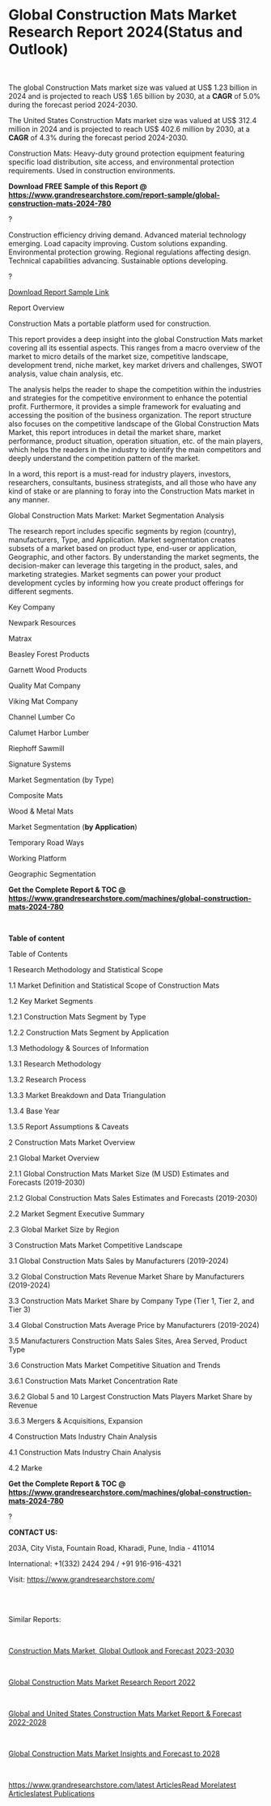 <h1>Global Construction Mats Market Research Report 2024(Status and Outlook)</h1><br/><p>The global Construction Mats market size was valued at US$ 1.23 billion in 2024 and is projected to reach US$ 1.65 billion by 2030, at a <strong>CAGR</strong> of 5.0% during the forecast period 2024-2030.</p>
 
 
 
 <p>The United States Construction Mats market size was valued at US$ 312.4 million in 2024 and is projected to reach US$ 402.6 million by 2030, at a <strong>CAGR</strong> of 4.3% during the forecast period 2024-2030.</p>
 
 
 
 <p>Construction Mats: Heavy-duty ground protection equipment featuring specific load distribution, site access, and environmental protection requirements. Used in construction environments.</p>
 
 
 
 <div><b>Download FREE Sample of this Report @ <a href="https://www.grandresearchstore.com/report-sample/global-construction-mats-2024-780">https://www.grandresearchstore.com/report-sample/global-construction-mats-2024-780</a></b></div>
 
 
 
 <p>? </p>
 
 
 
 <p>Construction efficiency driving demand. Advanced material technology emerging. Load capacity improving. Custom solutions expanding. Environmental protection growing. Regional regulations affecting design. Technical capabilities advancing. Sustainable options developing.</p>
 
 
 
 <p>? </p>
 
 
 
 <p><a href="https://www.grandresearchstore.com/mr-admin/report-sample/global-construction-mats-2024-780">Download Report Sample Link</a></p>
 
 
 
 <p>Report Overview</p>
 
 
 
 <p>Construction Mats a portable platform used for construction.</p>
 
 
 
 <p>This report provides a deep insight into the global Construction Mats market covering all its essential aspects. This ranges from a macro overview of the market to micro details of the market size, competitive landscape, development trend, niche market, key market drivers and challenges, SWOT analysis, value chain analysis, etc.</p>
 
 
 
 <p>The analysis helps the reader to shape the competition within the industries and strategies for the competitive environment to enhance the potential profit. Furthermore, it provides a simple framework for evaluating and accessing the position of the business organization. The report structure also focuses on the competitive landscape of the Global Construction Mats Market, this report introduces in detail the market share, market performance, product situation, operation situation, etc. of the main players, which helps the readers in the industry to identify the main competitors and deeply understand the competition pattern of the market.</p>
 
 
 
 <p>In a word, this report is a must-read for industry players, investors, researchers, consultants, business strategists, and all those who have any kind of stake or are planning to foray into the Construction Mats market in any manner.</p>
 
 
 
 <p>Global Construction Mats Market: Market Segmentation Analysis</p>
 
 
 
 <p>The research report includes specific segments by region (country), manufacturers, Type, and Application. Market segmentation creates subsets of a market based on product type, end-user or application, Geographic, and other factors. By understanding the market segments, the decision-maker can leverage this targeting in the product, sales, and marketing strategies. Market segments can power your product development cycles by informing how you create product offerings for different segments.</p>
 
 
 
 <p>Key Company</p>
 
 
 
 <p>Newpark Resources</p>
 
 
 
 <p>Matrax</p>
 
 
 
 <p>Beasley Forest Products</p>
 
 
 
 <p>Garnett Wood Products</p>
 
 
 
 <p>Quality Mat Company</p>
 
 
 
 <p>Viking Mat Company</p>
 
 
 
 <p>Channel Lumber Co</p>
 
 
 
 <p>Calumet Harbor Lumber</p>
 
 
 
 <p>Riephoff Sawmill</p>
 
 
 
 <p>Signature Systems</p>
 
 
 
 <p>Market Segmentation (by Type)</p>
 
 
 
 <p>Composite Mats</p>
 
 
 
 <p>Wood & Metal Mats</p>
 
 
 
 <p>Market Segmentation (<strong>by Application</strong>)</p>
 
 
 
 <p>Temporary Road Ways</p>
 
 
 
 <p>Working Platform</p>
 
 
 
 <p>Geographic Segmentation</p>
 
 
 
 <div><b>Get the Complete Report & TOC @ <a href="https://www.grandresearchstore.com/machines/global-construction-mats-2024-780">https://www.grandresearchstore.com/machines/global-construction-mats-2024-780</a></b></div>
 
 
 
 <p><br />
 
 <b>Table of content</b></p>
 
 
 
 <p>Table of Contents<br />
 
 1 Research Methodology and Statistical Scope<br />
 
 1.1 Market Definition and Statistical Scope of Construction Mats<br />
 
 1.2 Key Market Segments<br />
 
 1.2.1 Construction Mats Segment by Type<br />
 
 1.2.2 Construction Mats Segment by Application<br />
 
 1.3 Methodology & Sources of Information<br />
 
 1.3.1 Research Methodology<br />
 
 1.3.2 Research Process<br />
 
 1.3.3 Market Breakdown and Data Triangulation<br />
 
 1.3.4 Base Year<br />
 
 1.3.5 Report Assumptions & Caveats<br />
 
 2 Construction Mats Market Overview<br />
 
 2.1 Global Market Overview<br />
 
 2.1.1 Global Construction Mats Market Size (M USD) Estimates and Forecasts (2019-2030)<br />
 
 2.1.2 Global Construction Mats Sales Estimates and Forecasts (2019-2030)<br />
 
 2.2 Market Segment Executive Summary<br />
 
 2.3 Global Market Size by Region<br />
 
 3 Construction Mats Market Competitive Landscape<br />
 
 3.1 Global Construction Mats Sales by Manufacturers (2019-2024)<br />
 
 3.2 Global Construction Mats Revenue Market Share by Manufacturers (2019-2024)<br />
 
 3.3 Construction Mats Market Share by Company Type (Tier 1, Tier 2, and Tier 3)<br />
 
 3.4 Global Construction Mats Average Price by Manufacturers (2019-2024)<br />
 
 3.5 Manufacturers Construction Mats Sales Sites, Area Served, Product Type<br />
 
 3.6 Construction Mats Market Competitive Situation and Trends<br />
 
 3.6.1 Construction Mats Market Concentration Rate<br />
 
 3.6.2 Global 5 and 10 Largest Construction Mats Players Market Share by Revenue<br />
 
 3.6.3 Mergers & Acquisitions, Expansion<br />
 
 4 Construction Mats Industry Chain Analysis<br />
 
 4.1 Construction Mats Industry Chain Analysis<br />
 
 4.2 Marke</p>
 
 
 
 <div><b>Get the Complete Report & TOC @ <a href="https://www.grandresearchstore.com/machines/global-construction-mats-2024-780">https://www.grandresearchstore.com/machines/global-construction-mats-2024-780</a></b></div>
 
 
 
 <p>? </p>
 
 
 
 <p><b>CONTACT US:</b><br />
 
 203A, City Vista, Fountain Road, Kharadi, Pune, India - 411014<br />
 
 International: +1(332) 2424 294 / +91 916-916-4321<br />
 
 Visit: <a href="https://www.grandresearchstore.com/">https://www.grandresearchstore.com/</a><br />
 
 <br />
 
 <br />
 
 Similar Reports:<br />
 
 <br />
 
 <a href="https://www.grandresearchstore.com/machines/global-construction-mats-forecast-2023-2030-674">Construction Mats Market, Global Outlook and Forecast 2023-2030</a><br />
 
 <br />
 
 <a href="https://www.grandresearchstore.com/machines/global-construction-mats-2022-911">Global Construction Mats Market Research Report 2022</a><br />
 
 <br />
 
 <a href="https://www.grandresearchstore.com/machines/global-united-states-construction-mats-2022-2028-249">Global and United States Construction Mats Market Report & Forecast 2022-2028</a><br />
 
 <br />
 
 <a href="https://www.grandresearchstore.com/machines/global-construction-mats-2028-800">Global Construction Mats Market Insights and Forecast to 2028</a><br />
 
 <br />
 
 <a href="https://gyeongbokgung.com">https://www.grandresearchstore.com/</a><a href="https://hallyeomaritime.com">latest Articles</a><a href="https://jingwansa.com">Read More</a><a href="https://nguoiviet.jp/">latest Articles</a><a href="https://www.intelmarketresearch.com/">latest Publications</a></p>
